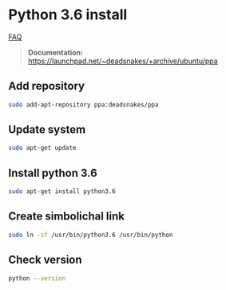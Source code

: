 # Python 3.6 install

[FAQ](../FAQ.md)

> **Documentation:** https://launchpad.net/~deadsnakes/+archive/ubuntu/ppa

## Add repository

```bash
sudo add-apt-repository ppa:deadsnakes/ppa
```

## Update system

```bash
sudo apt-get update
```

## Install python 3.6

```bash
sudo apt-get install python3.6
```

## Create simbolichal link

```bash
sudo ln -sf /usr/bin/python3.6 /usr/bin/python
```

## Check version

```bash
python --version
```
